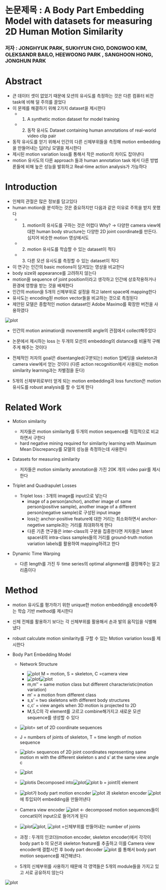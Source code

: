 # 논문제목 : A Body Part Embedding Model with datasets for measuring 2D Human Motion Similarity

### 저자 : JONGHYUK PARK, SUKHYUN CHO, DONGWOO KIM,  OLEKSANDR BAILO, HEEWOONG  PARK , SANGHOON  HONG, JONGHUN  PARK

# Abstract
- 큰 데이터 셋이 없었기 때문에 모션의 유사도를 측정하는 것은 다른 컴퓨터 비전 task에 비해 덜 주의를 끌었다
- 이 문제를 해결하기 위해 2가지 dataset을 제시한다
	- 1. A synthetic motion dataset for model training 
	- 2. 동작 유사도 Dataset containing human annotations of real-world video clip pair
- 동작 유사도를 얻기 위해서 인간의 다른 신체부위들을 측정해 motion embedding을 만들어내는 딥러닝 모델을 제시한다
- 제시된 motion variation loss를 통해서 작은 motion의 차이도 잡아낸다
- motion 유사도의 다른 approach 들과 human annotation task 에서 다른 방법론들에 비해 높은 성능을 발휘하고 Real-time action analysis가 가능하다 

# Introduction
- 인체의 관절은 많은 정보를 담고있다 
- human motion을 분석하는 것은 중요하지만 다음과 같은 이유로 주목을 받지 못했다
	- 1. motion의 유사도를 구하는 것은 어렵다 Why? -> 다양한 camera view에 대한 human body structure는 다양한 2D joint coordinate를 만든다. 심지어 비슷한 motion 영상에서도
	- 2. motion 유사도를 학습할 수 있는 dataset이 적다 
	- 3. 다른 모션 유사도를 측정할 수 있는 dataset이 적다 
- 이 연구는 인간의 basic motions이 담겨있는 영상을 비교한다
- body size와 appearance를 고려하지 않는다
- motion을 sequence of joint position이라고 생각하고 인간에 상호작용하거나 환경에 영향을 받는 것을 배제한다
- 인간의 motion을 5개의 신체부위로 설정을 하고 latent space에 mapping한다
- 유사도는 encoding된 motion vector들을 비교하는 것으로 측정된다
- 제안된 모델은 종합적인 motion dataset인 Adobe Maximo를 확장한 버전을 사용하였다

![plot](https://user-images.githubusercontent.com/69032315/147301597-c60cffd8-2dfd-4d35-9bcc-c0332f417e92.png)
- 인간의 motion animation을 movement와 angle의 관점에서 collect해주었다
- 논문에서 제시하는 loss 는 두개의 모션의 embedding의 distance를 비율적 구해주게 해주는 것이다

- 전체적인 저자의 goal은 disentangled(구분되는) motion 임베딩을 skeleton과 camera view에서 얻는 것이다 (다른 action recognition에서 사용되는 motion similarity learning과는 차별점을 둔다)
- 5개의 신체부위로부터 얻게 되는 motion embedding과 loss function은 motion 유사도를 robust analysis를 할 수 있게 한다


# Related Work
- Motion similarity
	- 저자들은 motion similarity를 두개의 motion sequence를 직접적으로 비교하면서 구한다
	- hard negative mining required for similarity learning with Maximum Mean Discrepancy를 모델의 성능을 측정하는데 사용한다
- Datasets for measuring similarity
	- 저자들은 motion similarity annotation을 가진 20K 개의 video pair를 제시한다

- Triplet and Quadrapulet Losses
	- Triplet loss : 3개의 image를 input으로 넣는다
		- image of a person(anchor), another image of same person(positive sample), another image of a different person(negative sample)로 구성된 input image
		- loss는 anchor-positive feature에 대한 거리는 최소화하면서 anchor-negetive sample과는 거리를 최대화하게 한다
		- 다른 기존 연구들은 inter-class의 구분을 집중한다면 저자들은 latent space내의 intra-class samples들의 거리를 ground-truth motion variation labels를 활용하여 mapping하려고 한다

- Dynamic Time Warping
	- 다른 length를 가진 두 time series의 optimal alignment를 결정해주는 알고리즘이다

# Method
- motion 유사도를 평가하기 위한 unique한 motion embedding을 encode해주는 학습 기반 method를 제시한다
- 신체 전체를 활용하기 보다는 각 신체부위를 활용해서 손과 발의 움직임을 식별해 냈다
- robust calculate motion similarity를 구할 수 있는 Motion variation loss를 제시한다

- Body Part Embedding Model
	- Network Structure 	
		- ![plot](https://user-images.githubusercontent.com/69032315/147301632-8c6f28ec-eed7-4989-8f06-241e4381265c.png) M = motion, S = skeleton, C =camera view 
		- ![plot](https://user-images.githubusercontent.com/69032315/147301670-4649319e-6ebc-419f-9272-7bcb63c968af.png)![plot](https://user-images.githubusercontent.com/69032315/147301676-b1fd4472-465f-4cc8-8dc8-93a47c0000a8.png)
		- m,m’’ = same motion class but different characteristic(motion variation)
		- m’ = a motion from different class
		- s,s’ = two skeletons with different body structures
		- c,c’ = view angels when 3D motion is projected to 2D
		- M,S,C의 각 element를 고르고 combine해가지고 새로운 모션 sequence를 생성할 수 있다
	- ![plot](https://user-images.githubusercontent.com/69032315/147301697-8a83baa3-85a3-430d-ad91-e164c2c8b58b.png)= set of 2D coordinate sequences
	- J = numbers of joints of skeleton, T = time length of motion sequence
	- ![plot](https://user-images.githubusercontent.com/69032315/147301718-1315eaf1-4bc7-4772-9e86-fa226cbee082.png)= sequences of 2D joint coordinates representing same motion m with the different skeleton s and s’ at the same view angle c
	- ![plot](https://user-images.githubusercontent.com/69032315/147301739-17490aeb-cb59-4a28-a2d0-2d8ab8c5eedb.png)
	- ![plot](https://user-images.githubusercontent.com/69032315/147301750-1bf71ffa-7ee9-4efa-9c62-c5c695cc0657.png)is Decomposed into![plot](https://user-images.githubusercontent.com/69032315/147301771-4f252169-d8cd-4584-b641-2d62c20fefb0.png)![plot](https://user-images.githubusercontent.com/69032315/147301777-243b92c0-7ad2-42e8-b47f-ba5571d7f0a4.png) b = joint의 element
	- ![plot](https://user-images.githubusercontent.com/69032315/147301806-31295bf4-f387-427c-92f6-33f34f1c750f.png)가 body part motion encoder  ![plot](https://user-images.githubusercontent.com/69032315/147301819-0a12006f-17f1-47b1-8429-5442da9e5d77.png)
 과 skeleton encoder  ![plot](https://user-images.githubusercontent.com/69032315/147301824-9d9f5111-da25-45d9-8ac5-6aed116ba018.png)
에 투입되어 embedding을 만들어낸다
	- Camera view encoder ![plot](https://user-images.githubusercontent.com/69032315/147301838-0c51521f-f02e-4c10-b3d7-92454feb9da5.png)
 <- decomposed motion sequences들이 concat되어 input으로 들어가게 된다
	-   ![plot](https://user-images.githubusercontent.com/69032315/147301851-b37bfb44-132a-492b-9f31-a4ebdc37ad4e.png)![plot](https://user-images.githubusercontent.com/69032315/147301855-82ed9fb1-846f-4815-b555-c797cef68553.png), ![plot](https://user-images.githubusercontent.com/69032315/147301861-07208b40-30c3-4283-835a-489f17d85deb.png) =신체부위를 만들어내는 number of joints 

	- 과정 : 두개의 인코더(motion encoder, skeleton encoder)에서 각각이 body part b 의 모션과 skeleton feature를 추출하고 이를 Camera view encoder에 결합시킨 후 body part decoder ![plot](https://user-images.githubusercontent.com/69032315/147301893-90e9327f-6567-4997-8c4d-5e9e8cb674e7.png) 를 통해서 body part motion sequence를 재건해낸다. 

	- 5개의 신체부위를 사용하기 때문에 각 영역들은 5개의 module들을 가지고 있고 서로 공유하지 않는다 

![plot](https://user-images.githubusercontent.com/69032315/147301908-a699ed39-36c8-4b53-b36b-1c8653379b35.png)









